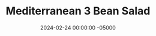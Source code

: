 ---
layout: post
title:  "Mediterranean 3 Bean Salad"
date:   2024-02-24 00:00:00 -05000
categories: 
- Recipes
- Meatless
permalink: /recipes/bean-salad
image: /assets/Food/Meatless/Bean Salad/bean-salad-cover.jpg
ing: beansalad-ing
facts: beansalad-facts
section1: Salad
start2: Extra virgin olive oil
section2: Dressing
start3: 
section3: 
start4: 
section4: 
start5: 
section5: 
Prep: 15
Rest: 
Cook: 
Source1: https://healthyfitnessmeals.com/easy-three-beans-salad-recipe/#recipe
Source2: 
whisk: https://s.samsungfood.com/9gDmG
tags: 
- bean dip
- bean salad
- three bean
- black bean
- pinto bean
- light red kidney bean
- dark red kidney bean
- kidney bean
- garbanzo bean
- bean
- chickpea
- pepper
- tomato
- feta
- cheese
- dressing
- garlic
- lemon
- balsamic
- vinegar
- balsamic vinegar
Description: A bean salad is a great side to a meal, or a dip for chips and vegetables. It's simple, healthy, and requires no cooking. Just chopping and draining, and prepare a <a href="/misc/fake-healthy-foods#salad-dressing">salad dressing</a>
Instructions: 
- Finely dice your onion, and add to a bowl with cold water. Let the onion soak for 5-10 minutes as you prepare everything else. This removes some of the harsh flavors of the raw onion<br><br>

- Drain and rinse your cans of beans, and add to a large bowl. Here I'm using a 15.5 oz can each of chickpeas, black beans, and light red kidney beans, but any other bean will work as well<br><br>

- Finely dice the pepper and tomatoes, and add to the bowl with the beans. Drain your onion, and add that as well. Crumble the feta on top<br><br>

- In a large glass, mix together the dressing ingredients - olive oil, lemon, balsamic vinegar apple cider vinegar, mustard, minced garlic, basil, thyme, pepper, and salt<br><br>
- <center><img src="/assets/Food/Meatless/Bean Salad/bean-salad-4.jpg" alt="" class="instruction-image"></center><br>

- Pour the dressing over the salad, mix, and serve
---